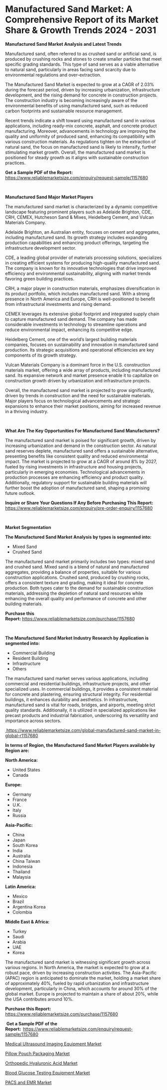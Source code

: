 <p><h1>Manufactured Sand Market: A Comprehensive Report of its Market Share & Growth Trends 2024 - 2031</h1></p><p><strong>Manufactured Sand Market Analysis and Latest Trends</strong></p>
<p><p>Manufactured sand, often referred to as crushed sand or artificial sand, is produced by crushing rocks and stones to create smaller particles that meet specific grading standards. This type of sand serves as a viable alternative to natural sand, particularly in areas facing sand scarcity due to environmental regulations and over-extraction.</p><p>The Manufactured Sand Market is expected to grow at a CAGR of 2.03% during the forecast period, driven by increasing urbanization, infrastructure development, and the rising demand for concrete in construction projects. The construction industry is becoming increasingly aware of the environmental benefits of using manufactured sand, such as reduced carbon footprints and sustainable resource management.</p><p>Recent trends indicate a shift toward using manufactured sand in various applications, including ready-mix concrete, asphalt, and concrete product manufacturing. Moreover, advancements in technology are improving the quality and uniformity of produced sand, enhancing its compatibility with various construction materials. As regulations tighten on the extraction of natural sand, the focus on manufactured sand is likely to intensify, further stimulating market growth. Overall, the manufactured sand market is positioned for steady growth as it aligns with sustainable construction practices.</p></p>
<p><strong>Get a Sample PDF of the Report:&nbsp;</strong> <a href="https://www.reliablemarketsize.com/enquiry/request-sample/1157680?utm_campaign=1170&utm_medium=2&utm_source=Github&utm_content=ia&utm_term=06112024&utm_id=manufactured-sand">https://www.reliablemarketsize.com/enquiry/request-sample/1157680</a></p>
<p>&nbsp;</p>
<p><strong>Manufactured Sand Major Market Players</strong></p>
<p><p>The manufactured sand market is characterized by a dynamic competitive landscape featuring prominent players such as Adelaide Brighton, CDE, CRH, CEMEX, Hutcheson Sand & Mixes, Heidelberg Cement, and Vulcan Materials Company. </p><p>Adelaide Brighton, an Australian entity, focuses on cement and aggregates, including manufactured sand. Its growth strategy includes expanding production capabilities and enhancing product offerings, targeting the infrastructure development sector. </p><p>CDE, a leading global provider of materials processing solutions, specializes in creating efficient systems for producing high-quality manufactured sand. The company is known for its innovative technologies that drive improved efficiency and environmental sustainability, aligning with market trends favoring green building practices.</p><p>CRH, a major player in construction materials, emphasizes diversification in its product portfolio, which includes manufactured sand. With a strong presence in North America and Europe, CRH is well-positioned to benefit from infrastructural investments and rising demand.</p><p>CEMEX leverages its extensive global footprint and integrated supply chain to capture manufactured sand demand. The company has made considerable investments in technology to streamline operations and reduce environmental impact, enhancing its competitive edge.</p><p>Heidelberg Cement, one of the world’s largest building materials companies, focuses on sustainability and innovation in manufactured sand production. Its strategic acquisitions and operational efficiencies are key components of its growth strategy.</p><p>Vulcan Materials Company is a dominant force in the U.S. construction materials market, offering a wide array of products, including manufactured sand. Its expansive network and market presence enable it to capitalize on construction growth driven by urbanization and infrastructure projects.</p><p>Overall, the manufactured sand market is projected to grow significantly, driven by trends in construction and the need for sustainable materials. Major players focus on technological advancements and strategic expansions to enhance their market positions, aiming for increased revenue in a thriving industry.</p></p>
<p>&nbsp;</p>
<p><strong>What Are The Key Opportunities For Manufactured Sand Manufacturers?</strong></p>
<p><p>The manufactured sand market is poised for significant growth, driven by increasing urbanization and demand in the construction sector. As natural sand reserves deplete, manufactured sand offers a sustainable alternative, presenting benefits like consistent quality and reduced environmental impact. The market is projected to grow at a CAGR of around 8% by 2027, fueled by rising investments in infrastructure and housing projects, particularly in emerging economies. Technological advancements in production processes are enhancing efficiency and product quality. Additionally, regulatory support for sustainable building materials will further boost the adoption of manufactured sand, shaping a promising future outlook.</p></p>
<p><strong>Inquire or Share Your Questions If Any Before Purchasing This Report:</strong> <a href="https://www.reliablemarketsize.com/enquiry/pre-order-enquiry/1157680?utm_campaign=1170&utm_medium=2&utm_source=Github&utm_content=ia&utm_term=06112024&utm_id=manufactured-sand">https://www.reliablemarketsize.com/enquiry/pre-order-enquiry/1157680</a></p>
<p>&nbsp;</p>
<p><strong>Market Segmentation</strong></p>
<p><strong>The Manufactured Sand Market Analysis by types is segmented into:</strong></p>
<p><ul><li>Mixed Sand</li><li>Crushed Sand</li></ul></p>
<p><p>The manufactured sand market primarily includes two types: mixed sand and crushed sand. Mixed sand is a blend of natural and manufactured aggregates, providing a balance of properties, suitable for various construction applications. Crushed sand, produced by crushing rocks, offers a consistent texture and grading, making it ideal for concrete production. Both types cater to the demand for sustainable construction materials, addressing the depletion of natural sand resources while enhancing the overall quality and performance of concrete and other building materials.</p></p>
<p><strong>Purchase this Report:&nbsp;</strong><a href="https://www.reliablemarketsize.com/purchase/1157680?utm_campaign=1170&utm_medium=2&utm_source=Github&utm_content=ia&utm_term=06112024&utm_id=manufactured-sand">https://www.reliablemarketsize.com/purchase/1157680</a></p>
<p>&nbsp;</p>
<p><strong>The Manufactured Sand Market Industry Research by Application is segmented into:</strong></p>
<p><ul><li>Commercial Building</li><li>Resident Building</li><li>Infrastructure</li><li>Others</li></ul></p>
<p><p>The manufactured sand market serves various applications, including commercial and residential buildings, infrastructure projects, and other specialized uses. In commercial buildings, it provides a consistent material for concrete and plastering, ensuring structural integrity. For residential buildings, it enhances durability and aesthetics. In infrastructure, manufactured sand is vital for roads, bridges, and airports, meeting strict quality standards. Additionally, it is utilized in specialized applications like precast products and industrial fabrication, underscoring its versatility and importance across sectors.</p></p>
<p><a href="https://www.reliablemarketsize.com/global-manufactured-sand-market-in-global-r1157680?utm_campaign=1170&utm_medium=2&utm_source=Github&utm_content=ia&utm_term=06112024&utm_id=manufactured-sand">&nbsp;https://www.reliablemarketsize.com/global-manufactured-sand-market-in-global-r1157680</a></p>
<p><strong>In terms of Region, the Manufactured Sand Market Players available by Region are:</strong></p>
<p>
    <p> <strong> North America: </strong>
        <ul>
            <li>United States</li>
            <li>Canada</li>
        </ul>
        </p> 
    <p> <strong> Europe: </strong>
        <ul>
            <li>Germany</li>
            <li>France</li>
            <li>U.K.</li>
            <li>Italy</li>
            <li>Russia</li>
        </ul>
        </p> 
    <p> <strong> Asia-Pacific: </strong>
        <ul>
            <li>China</li>
            <li>Japan</li>
            <li>South Korea</li>
            <li>India</li>
            <li>Australia</li>
            <li>China Taiwan</li>
            <li>Indonesia</li>
            <li>Thailand</li>
            <li>Malaysia</li>
        </ul>
        </p> 
    <p> <strong> Latin America: </strong>
        <ul>
            <li>Mexico</li>
            <li>Brazil</li>
            <li>Argentina Korea</li>
            <li>Colombia</li>
        </ul>
        </p> 
    <p> <strong> Middle East & Africa: </strong>
        <ul>
            <li>Turkey</li>
            <li>Saudi</li>
            <li>Arabia</li>
            <li>UAE</li>
            <li>Korea</li>
        </ul>
    </p>
    </p>
<p><p>The manufactured sand market is witnessing significant growth across various regions. In North America, the market is expected to grow at a robust pace, driven by increasing construction activities. The Asia-Pacific (APAC) region is anticipated to dominate the market, holding a market share of approximately 40%, fueled by rapid urbanization and infrastructure development, particularly in China, which accounts for around 30% of the global market. Europe is projected to maintain a share of about 20%, while the USA contributes around 10%.</p></p>
<p><strong>Purchase this Report: </strong><a href="https://www.reliablemarketsize.com/purchase/1157680?utm_campaign=1170&utm_medium=2&utm_source=Github&utm_content=ia&utm_term=06112024&utm_id=manufactured-sand">https://www.reliablemarketsize.com/purchase/1157680</a></p>
<p>&nbsp;<strong>Get a Sample PDF of the Report:&nbsp;&nbsp;</strong><a href="https://www.reliablemarketsize.com/enquiry/request-sample/1157680?utm_campaign=1170&utm_medium=2&utm_source=Github&utm_content=ia&utm_term=06112024&utm_id=manufactured-sand">https://www.reliablemarketsize.com/enquiry/request-sample/1157680</a></p>
<p><strong></strong></p>
<p><p><a href="https://www.linkedin.com/pulse/medical-ultrasound-imaging-equipment-market-evolution-xrkoe?utm_campaign=1170&utm_medium=2&utm_source=Github&utm_content=ia&utm_term=06112024&utm_id=manufactured-sand">Medical Ultrasound Imaging Equipment Market</a></p><p><a href="https://github.com/sofayahoo2023/Market-Research-Report-List-6/blob/main/pillow-pouch-packaging-market.md?utm_campaign=1170&utm_medium=2&utm_source=Github&utm_content=ia&utm_term=06112024&utm_id=manufactured-sand">Pillow Pouch Packaging Market</a></p><p><a href="https://www.linkedin.com/pulse/orthopedic-hyaluronic-acid-market-emerging-trends-future-z76de?utm_campaign=1170&utm_medium=2&utm_source=Github&utm_content=ia&utm_term=06112024&utm_id=manufactured-sand">Orthopedic Hyaluronic Acid Market</a></p><p><a href="https://issuu.com/reportprime-2/docs/blood-glucose-testing-equipment-mar_7aeb7d571e93e5?utm_campaign=1170&utm_medium=2&utm_source=Github&utm_content=ia&utm_term=06112024&utm_id=manufactured-sand">Blood Glucose Testing Equipment Market</a></p><p><a href="https://www.linkedin.com/pulse/pacs-emr-market-size-status-forecast-2024-2031-market-voyant-wi5se?utm_campaign=1170&utm_medium=2&utm_source=Github&utm_content=ia&utm_term=06112024&utm_id=manufactured-sand">PACS and EMR Market</a></p></p>